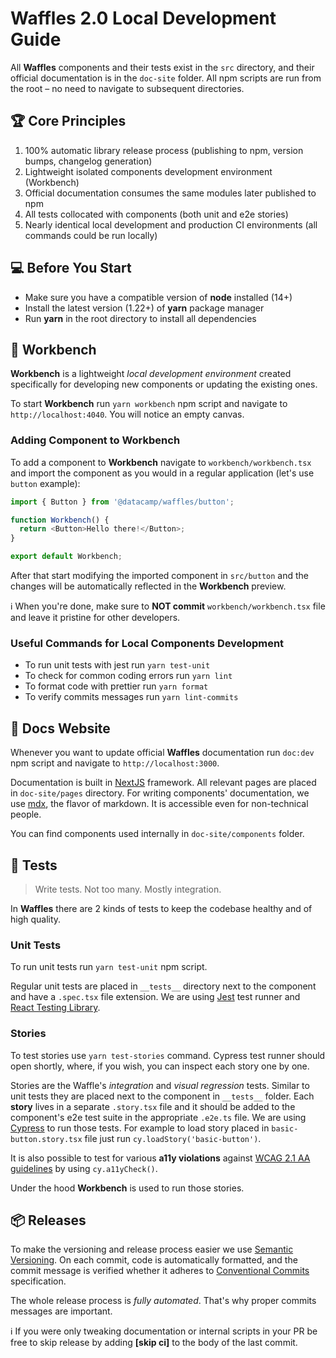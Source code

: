 # Waffles 2.0 Local Development Guide

All **Waffles** components and their tests exist in the `src` directory, and their official documentation is in the `doc-site` folder. All npm scripts are run from the root – no need to navigate to subsequent directories.

## 🏆 Core Principles

1. 100% automatic library release process (publishing to npm, version bumps, changelog generation)
2. Lightweight isolated components development environment (Workbench)
3. Official documentation consumes the same modules later published to npm
4. All tests collocated with components (both unit and e2e stories)
5. Nearly identical local development and production CI environments (all commands could be run locally)

## 💻 Before You Start

- Make sure you have a compatible version of **node** installed (14+)
- Install the latest version (1.22+) of **yarn** package manager
- Run **yarn** in the root directory to install all dependencies

## 🔧 Workbench

**Workbench** is a lightweight _local development environment_ created specifically for developing new components or updating the existing ones.

To start **Workbench** run `yarn workbench` npm script and navigate to `http://localhost:4040`. You will notice an empty canvas.

### Adding Component to Workbench

To add a component to **Workbench** navigate to `workbench/workbench.tsx` and import the component as you would in a regular application (let's use `button` example):

```js
import { Button } from '@datacamp/waffles/button';

function Workbench() {
  return <Button>Hello there!</Button>;
}

export default Workbench;
```

After that start modifying the imported component in `src/button` and the changes will be automatically reflected in the **Workbench** preview.

ℹ️ When you're done, make sure to **NOT commit** `workbench/workbench.tsx` file and leave it pristine for other developers.

### Useful Commands for Local Components Development

- To run unit tests with jest run `yarn test-unit`
- To check for common coding errors run `yarn lint`
- To format code with prettier run `yarn format`
- To verify commits messages run `yarn lint-commits`

## 📄 Docs Website

Whenever you want to update official **Waffles** documentation run `doc:dev` npm script and navigate to `http://localhost:3000`.

Documentation is built in [NextJS](https://nextjs.org/docs) framework. All relevant pages are placed in `doc-site/pages` directory. For writing components' documentation, we use [mdx](https://mdxjs.com/), the flavor of markdown. It is accessible even for non-technical people.

You can find components used internally in `doc-site/components` folder.

## 🧪 Tests

> Write tests. Not too many. Mostly integration.

In **Waffles** there are 2 kinds of tests to keep the codebase healthy and of high quality.

### Unit Tests

To run unit tests run `yarn test-unit` npm script.

Regular unit tests are placed in `__tests__` directory next to the component and have a `.spec.tsx` file extension. We are using [Jest](https://jestjs.io/docs/getting-started) test runner and [React Testing Library](https://testing-library.com/docs/react-testing-library/intro/).

### Stories

To test stories use `yarn test-stories` command. Cypress test runner should open shortly, where, if you wish, you can inspect each story one by one.

Stories are the Waffle's _integration_ and _visual regression_ tests. Similar to unit tests they are placed next to the component in `__tests__` folder. Each **story** lives in a separate `.story.tsx` file and it should be added to the component's e2e test suite in the appropriate `.e2e.ts` file. We are using [Cypress](https://docs.cypress.io/) to run those tests. For example to load story placed in `basic-button.story.tsx` file just run `cy.loadStory('basic-button')`.

It is also possible to test for various **a11y violations** against [WCAG 2.1 AA guidelines](https://www.w3.org/TR/WCAG21/) by using `cy.a11yCheck()`.

Under the hood **Workbench** is used to run those stories.

## 📦 Releases

To make the versioning and release process easier we use [Semantic Versioning](https://semver.org/). On each commit, code is automatically formatted, and the commit message is verified whether it adheres to [Conventional Commits](https://www.conventionalcommits.org/en/v1.0.0/) specification.

The whole release process is _fully automated_. That's why proper commits messages are important.

ℹ️ If you were only tweaking documentation or internal scripts in your PR be free to skip release by adding **[skip ci]** to the body of the last commit.
